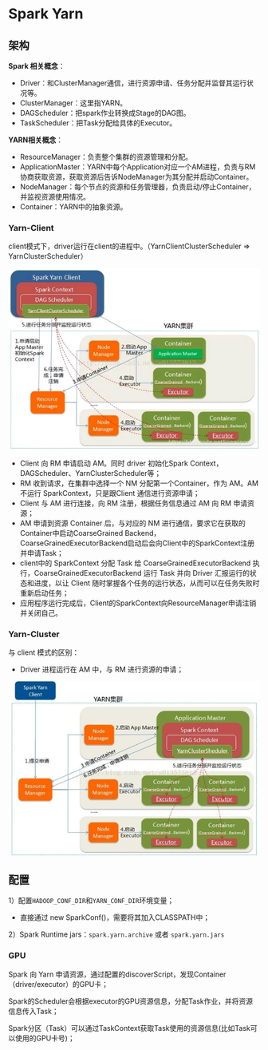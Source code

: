 # Spark Yarn

## 架构

**Spark 相关概念**：

- Driver：和ClusterManager通信，进行资源申请、任务分配并监督其运行状况等。
- ClusterManager：这里指YARN。
- DAGScheduler：把spark作业转换成Stage的DAG图。
- TaskScheduler：把Task分配给具体的Executor。

**YARN相关概念**：

- ResourceManager：负责整个集群的资源管理和分配。
- ApplicationMaster：YARN中每个Application对应一个AM进程，负责与RM协商获取资源，获取资源后告诉NodeManager为其分配并启动Container。
- NodeManager：每个节点的资源和任务管理器，负责启动/停止Container，并监视资源使用情况。
- Container：YARN中的抽象资源。

### Yarn-Client

client模式下，driver运行在client的进程中。（YarnClientClusterScheduler => YarnClusterScheduler）

<img src="pics/spark_yarn_client_flow.png" alt="Spark Yarn Client流程" style="zoom:80%;" />

- Client 向 RM 申请启动 AM。同时 driver 初始化Spark Context，DAGScheduler、YarnClusterScheduler等；
- RM 收到请求，在集群中选择一个 NM 分配第一个Container，作为 AM。AM不运行 SparkContext，只是跟Client 通信进行资源申请；
- Client 与 AM 进行连接，向 RM 注册，根据任务信息通过 AM 向 RM 申请资源；
- AM 申请到资源 Container 后，与对应的 NM 进行通信，要求它在获取的Container中启动CoarseGrained Backend，CoarseGrainedExecutorBackend启动后会向Client中的SparkContext注册并申请Task；
- client中的 SparkContext 分配 Task 给 CoarseGrainedExecutorBackend 执行，CoarseGrainedExecutorBackend 运行 Task 并向 Driver 汇报运行的状态和进度，以让 Client 随时掌握各个任务的运行状态，从而可以在任务失败时重新启动任务；
- 应用程序运行完成后，Client的SparkContext向ResourceManager申请注销并关闭自己。

### Yarn-Cluster

与 client 模式的区别：

- Driver 进程运行在 AM 中，与 RM 进行资源的申请；

<img src="pics/spark_yarn_cluster_flow.png" alt="Spark Yarn Cluster流程" style="zoom:80%;" />

## 配置

1）配置`HADOOP_CONF_DIR`和`YARN_CONF_DIR`环境变量；

- 直接通过 new SparkConf()，需要将其加入CLASSPATH中；

2）Spark Runtime jars：`spark.yarn.archive` 或者 `spark.yarn.jars`



### GPU

Spark 向 Yarn 申请资源，通过配置的discoverScript，发现Container（driver/executor）的GPU卡；

Spark的Scheduler会根据executor的GPU资源信息，分配Task作业，并将资源信息传入Task；

Spark分区（Task）可以通过TaskContext获取Task使用的资源信息(比如Task可以使用的GPU卡号)；